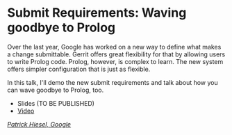 # Submit Requirements: Waving goodbye to Prolog

Over the last year, Google has worked on a new way to define what makes
a change submittable. Gerrit offers great flexibility for that by
allowing users to write Prolog code. Prolog, however, is complex
to learn. The new system offers simpler configuration that is just
as flexible.

In this talk, I'll demo the new submit requirements and talk about
how you can wave goodbye to Prolog, too.

- Slides (TO BE PUBLISHED)
- [Video](https://youtu.be/AUtfUhBws9w)

*[Patrick Hiesel, Google](../speakers.md#patrick-hiesel)*
